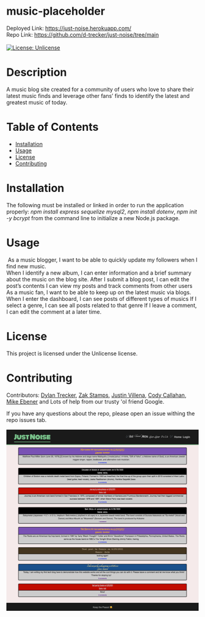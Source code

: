 # music-placeholder
  Deployed Link: https://just-noise.herokuapp.com/
  <br/>
  Repo Link: https://github.com/d-trecker/just-noise/tree/main
  <br/><br/>
  [![License: Unlicense](https://img.shields.io/badge/license-Unlicense-blue.svg)](http://unlicense.org/)

  # Description
A music blog site created for a community of users who love to share their latest music finds and leverage other fans’ finds to identify the latest and greatest music of today.

  
  # Table of Contents 
  * [Installation](#installation)
  * [Usage](#usage)
  * [License](#license)
  * [Contributing](#contributing)
  
  # Installation
  The following must be installed or linked in order to run the application properly: <em>npm install express sequelize mysql2</em>, <em>npm install dotenv</em>, <em>npm init -y</em> <em>bcrypt</em> from the command line to initialize a new Node.js package.
  
  # Usage
  ​  As a music blogger, I want to be able to quickly update my followers when I find new music.  
When I identify a new album, I can enter information and a brief summary about the music on the blog site.
After I submit a blog post, I can edit the post’s contents
I can view my posts and track comments from other users
As a music fan, I want to be able to keep up on the latest music via blogs.
When I enter the dashboard, I can see posts of different types of musics
If I select a genre, I can see all posts related to that genre
If I leave a comment, I can edit the comment at a later time.
 
  # License
  This project is licensed under the Unlicense license.
  
  # Contributing
  ​Contributors: <a href="https://github.com/d-trecker">Dylan Trecker</a>, <a href="https://github.com/theoneandonlyzako">Zak Stamps</a>, <a href="https://github.com/Jrvillena">Justin Villena</a>, <a href="https://github.com/cody-callahan">Cody Callahan</a>, <a href="https://github.com/Mike-Ebener">Mike Ebener</a> and Lots of help from our trusty 'ol friend Google.
 
  If you have any questions about the repo, please open an issue withing the repo issues tab.
  <br/></br>
  ![img](./site.png)

